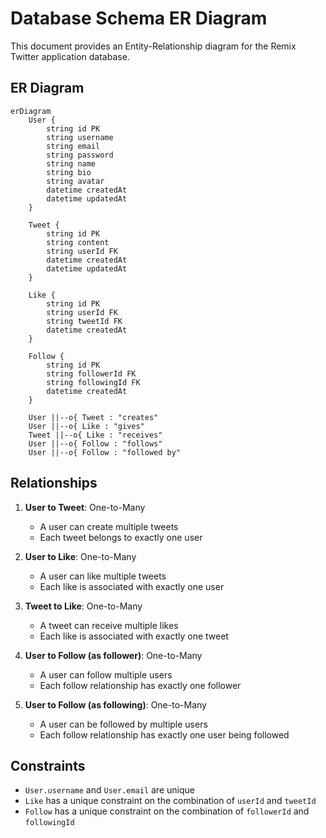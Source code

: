 # Database Schema ER Diagram

This document provides an Entity-Relationship diagram for the Remix Twitter application database.

## ER Diagram

```mermaid
erDiagram
    User {
        string id PK
        string username
        string email
        string password
        string name
        string bio
        string avatar
        datetime createdAt
        datetime updatedAt
    }
    
    Tweet {
        string id PK
        string content
        string userId FK
        datetime createdAt
        datetime updatedAt
    }
    
    Like {
        string id PK
        string userId FK
        string tweetId FK
        datetime createdAt
    }
    
    Follow {
        string id PK
        string followerId FK
        string followingId FK
        datetime createdAt
    }
    
    User ||--o{ Tweet : "creates"
    User ||--o{ Like : "gives"
    Tweet ||--o{ Like : "receives"
    User ||--o{ Follow : "follows"
    User ||--o{ Follow : "followed by"
```

## Relationships

1. **User to Tweet**: One-to-Many
   - A user can create multiple tweets
   - Each tweet belongs to exactly one user

2. **User to Like**: One-to-Many
   - A user can like multiple tweets
   - Each like is associated with exactly one user

3. **Tweet to Like**: One-to-Many
   - A tweet can receive multiple likes
   - Each like is associated with exactly one tweet

4. **User to Follow (as follower)**: One-to-Many
   - A user can follow multiple users
   - Each follow relationship has exactly one follower

5. **User to Follow (as following)**: One-to-Many
   - A user can be followed by multiple users
   - Each follow relationship has exactly one user being followed

## Constraints

- `User.username` and `User.email` are unique
- `Like` has a unique constraint on the combination of `userId` and `tweetId`
- `Follow` has a unique constraint on the combination of `followerId` and `followingId`
